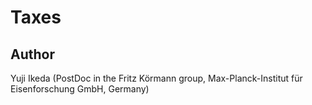 # Taxes

## Author

Yuji Ikeda (PostDoc in the Fritz Körmann group, Max-Planck-Institut für Eisenforschung GmbH, Germany)
